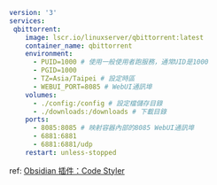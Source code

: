 
```yaml fold title:yaml hl:1,3-4
version: '3'
services:
 qbittorrent:
    image: lscr.io/linuxserver/qbittorrent:latest
    container_name: qbittorrent
    environment:
      - PUID=1000 # 使用一般使用者跑服務，通常UID是1000
      - PGID=1000
      - TZ=Asia/Taipei # 設定時區
      - WEBUI_PORT=8085 # WebUI通訊埠
    volumes:
      - ./config:/config # 設定檔儲存目錄
      - ./downloads:/downloads # 下載目錄
    ports:
      - 8085:8085 # 映射容器內部的8085 WebUI通訊埠
      - 6881:6881
      - 6881:6881/udp
    restart: unless-stopped
```

ref: [Obsidian 插件：Code Styler](https://pkmer.cn/Pkmer-Docs/10-obsidian/obsidian%E7%A4%BE%E5%8C%BA%E6%8F%92%E4%BB%B6/code-styler/)
